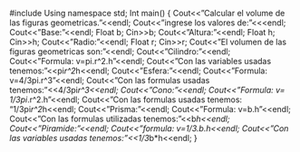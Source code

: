 #include <iostream>
Using namespace std;
Int main() {
Cout<<”Calcular el volume de las figuras geometricas.”<<endl;
Cout<<”ingrese los valores de:”<<<endl;
Cout<<”Base:”<<endl;
Float b;
Cin>>b;
Cout<<”Altura:”<<endl;
Float h;
Cin>>h;
Cout<<”Radio:”<<endl;
Float r;
Cin>>r;
Cout<<”El volumen de las figuras geometricas son:”<<endl;
Cout<<”Cilindro:”<<endl;
Cout<<”Formula: v=pi.r^2.h”<<endl;
Cout<<”Con las variables usadas tenemos:”<<pi*r^2*h<<endl;
Cout<<”Esfera:”<<endl;
Cout<<”Formula: v=4/3pi.r^3”<<endl;
Cout<<”Con las formulas usadas tenemos:”<<4/3pi*r^3<<endl;
Cout<<”Cono:”<<endl;
Cout<<”Formula: v= 1/3pi*.r^2.h”<<endl;
Cout<<”Con las formulas usadas tenemos: “1/3pi*r^2*h<<endl;
Cout<<”Prisma:”<<endl;
Cout<<”Formula: v=b.h”<<endl;
Cout<<”Con las formulas utilizadas tenemos:”<<b*h<<endl;
Cout<<”Piramide:”<<endl;
Cout<<”formula: v=1/3.b.h<<endl;
Cout<<”Con las variables usadas tenemos:”<<1/3*b*h<<endl;
}

